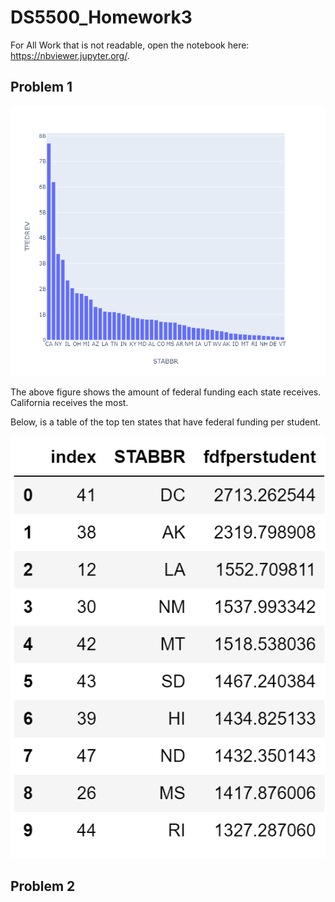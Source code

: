 # DS5500_Homework3

For All Work that is not readable, open the notebook here: https://nbviewer.jupyter.org/.


## Problem 1

![DS5500_Homework3](newplot.png)


The above figure shows the amount of federal funding each state receives. California receives the most. 

Below, is a table of the top ten states that have federal funding per student.

![DS5500_Homework3](statestudent.PNG)


## Problem 2
